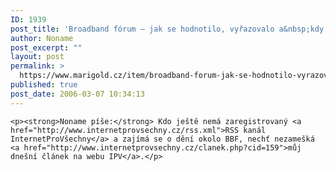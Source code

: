 ```yaml
---
ID: 1939
post_title: 'Broadband fórum – jak se hodnotilo, vyřazovalo a&nbsp;kdy budou peníze'
author: Noname
post_excerpt: ""
layout: post
permalink: >
  https://www.marigold.cz/item/broadband-forum-jak-se-hodnotilo-vyrazovalo-a-kdy-budou-penize
published: true
post_date: 2006-03-07 10:34:13
---
```

	<p><strong>Noname píše:</strong> Kdo ještě nemá zaregistrovaný <a href="http://www.internetprovsechny.cz/rss.xml">RSS kanál InternetProVšechny</a> a zajímá se o dění okolo BBF, nechť nezamešká <a href="http://www.internetprovsechny.cz/clanek.php?cid=159">můj dnešní článek na webu IPV</a>.</p>